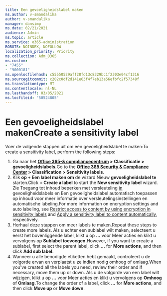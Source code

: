 ```yaml
---
title: Een gevoeligheidslabel maken
ms.author: v-smandalika
author: v-smandalika
manager: dansimp
ms.date: 02/21/2021
audience: Admin
ms.topic: article
ms.service: o365-administration
ROBOTS: NOINDEX, NOFOLLOW
localization_priority: Priority
ms.collection: Adm_O365
ms.custom:
- "7455"
- "9000181"
ms.openlocfilehash: c55550529aff28fd13c8329bc1f2303e04cf1316
ms.sourcegitcommit: c202c0df2d141e63f4f7eb13a56efbfc2f57348f
ms.translationtype: MT
ms.contentlocale: nl-NL
ms.lasthandoff: 03/05/2021
ms.locfileid: "50524805"
---
```

# <a name="create-a-sensitivity-label"></a><span data-ttu-id="dbf6c-102">Een gevoeligheidslabel maken</span><span class="sxs-lookup"><span data-stu-id="dbf6c-102">Create a sensitivity label</span></span>

<span data-ttu-id="dbf6c-103">Voer de volgende stappen uit om een gevoeligheidslabel te maken:</span><span class="sxs-lookup"><span data-stu-id="dbf6c-103">To create a sensitivity label, perform the following steps:</span></span>

1. <span data-ttu-id="dbf6c-104">Ga naar het **[Office 365-& compliancecentrum](https://sip.protection.office.com/) > Classificatie > gevoeligheidslabels.**</span><span class="sxs-lookup"><span data-stu-id="dbf6c-104">Go to the **[Office 365 Security & Compliance Center](https://sip.protection.office.com/) > Classification > Sensitivity labels**.</span></span>
2. <span data-ttu-id="dbf6c-105">Klik **op + Een label maken om** de wizard Nieuw **gevoeligheidslabel te** starten.</span><span class="sxs-lookup"><span data-stu-id="dbf6c-105">Click **+ Create a label** to start the **New sensitivity label** wizard.</span></span> <span data-ttu-id="dbf6c-106">Zie Toegang tot inhoud beperken met versleuteling [in](https://docs.microsoft.com/microsoft-365/compliance/encryption-sensitivity-labels) gevoeligheidslabels en [](https://docs.microsoft.com/microsoft-365/compliance/apply-sensitivity-label-automatically)Een gevoeligheidslabel automatisch toepassen op inhoud voor meer informatie over versleutelingsinstellingen en automatische labeling.</span><span class="sxs-lookup"><span data-stu-id="dbf6c-106">For more information on encryption settings and auto labeling, see [Restrict access to content by using encryption in sensitivity labels](https://docs.microsoft.com/microsoft-365/compliance/encryption-sensitivity-labels) and [Apply a sensitivity label to content automatically](https://docs.microsoft.com/microsoft-365/compliance/apply-sensitivity-label-automatically), respectively.</span></span>
3. <span data-ttu-id="dbf6c-107">Herhaal deze stappen om meer labels te maken.</span><span class="sxs-lookup"><span data-stu-id="dbf6c-107">Repeat these steps to create more labels.</span></span> <span data-ttu-id="dbf6c-108">Als u echter een sublabel wilt maken, selecteert u eerst het bovenliggende label, klikt u op **...** voor Meer acties en klikt u vervolgens op **Sublabel toevoegen.**</span><span class="sxs-lookup"><span data-stu-id="dbf6c-108">However, if you want to create a sublabel, first select the parent label, click **...** for **More actions**, and then click **Add sub label**.</span></span>
4. <span data-ttu-id="dbf6c-109">Wanneer u alle benodigde etiketten hebt gemaakt, controleert u de volgorde ervan en verplaatst u ze indien nodig omhoog of omlaag.</span><span class="sxs-lookup"><span data-stu-id="dbf6c-109">When you've created all the labels you need, review their order and if necessary, move them up or down.</span></span> <span data-ttu-id="dbf6c-110">Als u de volgorde van een label wilt wijzigen, klikt u op **...** voor Meer acties en klikt u vervolgens op **Omhoog** of **Omlaag.**</span><span class="sxs-lookup"><span data-stu-id="dbf6c-110">To change the order of a label, click **...** for **More actions**, and then click **Move up** or **Move down**.</span></span> 
